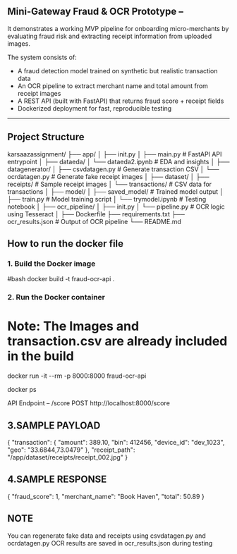 ##  Mini-Gateway Fraud & OCR Prototype – 

It demonstrates a working MVP pipeline for onboarding micro-merchants by evaluating fraud risk and extracting receipt information from uploaded images.


The system consists of:
- A fraud detection model trained on synthetic but realistic transaction data
- An OCR pipeline to extract merchant name and total amount from receipt images
- A REST API (built with FastAPI) that returns fraud score + receipt fields
- Dockerized deployment for fast, reproducible testing

---

##  Project Structure
karsaazassignment/
├── app/
│ ├── init.py
│ ├── main.py # FastAPI API entrypoint
│
├── dataeda/
│ └── dataeda2.ipynb # EDA and insights
│
├── datagenerator/
│ ├── csvdatagen.py # Generate transaction CSV
│ └── ocrdatagen.py # Generate fake receipt images
│
├── dataset/
│ ├── receipts/ # Sample receipt images
│ └── transactions/ # CSV data for transactions
│
├── model/
│ ├── saved_model/ # Trained model output
│ ├── train.py # Model training script
│ └── trymodel.ipynb # Testing notebook
│
├── ocr_pipeline/
│ ├── init.py
│ └── pipeline.py # OCR logic using Tesseract
│
├── Dockerfile
├── requirements.txt
├── ocr_results.json # Output of OCR pipeline
└── README.md

## How to run the docker file 

### 1.  Build the Docker image

#bash
docker build -t fraud-ocr-api .

###  2.  Run the Docker container
# Note: The Images and transaction.csv are already included in the build

docker run -it --rm -p 8000:8000 fraud-ocr-api

docker ps 

API Endpoint – /score
POST http://localhost:8000/score

## 3.SAMPLE PAYLOAD 

{
  "transaction": {
    "amount": 389.10,
    "bin": 412456,
    "device_id": "dev_1023",
    "geo": "33.6844,73.0479"
  },
  "receipt_path": "/app/dataset/receipts/receipt_002.jpg" 
}

## 4.SAMPLE RESPONSE

{
  "fraud_score": 1,
  "merchant_name": "Book Haven",
  "total": 50.89
}

## NOTE 
You can regenerate fake data and receipts using csvdatagen.py and ocrdatagen.py
OCR results are saved in ocr_results.json during testing